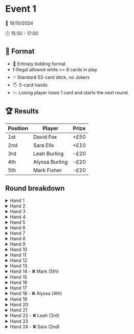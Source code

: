 # Event 1

:calendar: 19/10/2024

:clock5: 15:50 - 17:00

## :page_with_curl: Format

- :speech_balloon: Entropy bidding format
- :exclamation: Illegal allowed while >= 8 cards in play
- :black_joker: Standard 52-card deck, no Jokers
- :raised_hand_with_fingers_splayed: 5-card hands
- :chart_with_downwards_trend: Losing player loses 1 card and starts the next round.

## :trophy: Results

| Position | Player         | Prize |
|----------|----------------|-------|
| 1st      | David Fox      | +£50  |
| 2nd      | Sara Ells      | +£10  |
| 3rd      | Leah Burling   | -£20  |
| 4th      | Alyssa Burling | -£20  |
| 5th      | Mark Fisher    | -£20  |

## Round breakdown

<details>
<summary>Hand 1</summary>

| Player | Hand           | Bid 1 | Bid 2     |
|--------|----------------|-------|-----------|
| Sara   | 6♥ 2♥ Q♥ J♠ J♦ | 7♥    | 10♥  ❌    |
| Mark   | 3♥ 7♥ 6♠ T♣ 4♦ | 7♠    | Challenge |
| David  | T♠ J♠ 4♠ 8♥ 5♥ | 8♠    |           |
| Leah   | 7♣ K♣ 8♠ 2♠ 3♦ | 9♠    |           |
| Alyssa | K♦ 7♠ Q♦ 8♣ 8♦ | 10♦   |           |
</details>

<details>
<summary>Hand 2</summary>

| Player | Hand           | Bid 1 | Bid 2     |
|--------|----------------|-------|-----------|
| Sara   | 7♥ 6♦ 9♣ J♣    | 1♣    | Challenge |
| Mark   | 8♠ 4♠ 5♦ 3♦ K♣ | 6♠    |           |
| David  | 6♣ 7♣ T♣ 9♦ K♠ | 8♣    |           |
| Leah   | 2♠ 7♦ J♥ 8♥ 6♥ | 8♥    |           |
| Alyssa | A♥ 4♥ Q♠ T♠ 3♣ | 8♠  ❌ |           |
</details>

<details>
<summary>Hand 3</summary>

| Player | Hand           | Bid 1 | Bid 2     |
|--------|----------------|-------|-----------|
| Alyssa | 4♦ Q♦ Q♣ J♣    | 5♥    | Challenge |
| Sara   | 4♣ J♣ T♠ 2♠    | 5♠    |           |
| Mark   | 7♦ 2♦ A♣ 9♣ 5♣ | 6♣    |           |
| David  | T♥ 8♥ 3♥ 5♦ 3♦ | 7♥    |           |
| Leah   | A♦ J♦ 2♥ K♠ K♣ | 8♥  ❌ |           |
</details>

<details>
<summary>Hand 4</summary>

| Player | Hand           | Bid 1 | Bid 2      |
|--------|----------------|-------|------------|
| Leah   | J♣ 2♣ K♠ K♦    | 6♣    | Challenge ❌ |
| Alyssa | 6♠ K♥ 4♥ 9♣    | 6♥    |            |
| Sara   | Q♦ J♦ 4♠ T♠    | 6♠    |            |
| Mark   | A♠ A♥ 6♥ 9♦ 5♣ | 7♥    |            |
| David  | J♠ 9♠ J♥ T♦ 2♦ | 7♠    |            |
</details>

<details>
<summary>Hand 5</summary>

| Player | Hand           | Bid 1        | 
|--------|----------------|--------------|
| Leah   | 8♦ J♣ 6♠       | 6♦           |
| Alyssa | A♥ T♠ 7♠ 4♣    | 6♠           |
| Sara   | 3♥ 2♠ 3♠ A♠    | 7♠           |
| Mark   | J♠ J♦ 9♦ 7♦ Q♥ | Challenge ❌  |
| David  | 5♠ 9♥ J♥ 9♣ Q♣ |              |
</details>

<details>
<summary>Hand 6</summary>

| Player | Hand           | Bid 1       | 
|--------|----------------|-------------|
| Mark   | 2♥ K♥ A♣ 9♣    | 6♥          |
| David  | 3♣ 7♣ A♦ 7♦ Q♠ | 7♣          |
| Leah   | J♣ 2♣ K♠       | 8♣          |
| Alyssa | T♣ K♦ 8♠ T♥    | Challenge ❌ |
| Sara   | 5♥ 2♠ 6♠ 4♥    |             |
</details>

<details>
<summary>Hand 7</summary>

| Player | Hand           | Bid 1       | 
|--------|----------------|-------------|
| Alyssa | 4♠ 7♥ Q♣       | 6♠          |
| Sara   | 9♥ T♦ 7♦ 9♣    | 7♦          |
| Mark   | 3♥ J♥ 5♦ 3♠    | 7♥          |
| David  | T♥ 2♥ 5♠ 4♣ 2♣ | Challenge ❌ |
| Leah   | 8♣ A♠ 6♥       |             |
</details>

<details>
<summary>Hand 8</summary>

| Player | Hand        | Bid 1       | 
|--------|-------------|-------------|
| David  | 3♦ 4♥ T♣ K♣ | 6♥          |
| Leah   | 4♦ A♠ 9♣    | 6♠          |
| Alyssa | A♥ 8♥ J♣    | 7♥          |
| Sara   | 6♦ 7♦ 8♦ 2♠ | 8♦          |
| Mark   | 5♦ 3♥ 6♥ 4♠ | Challenge ❌ |
</details>

<details>
<summary>Hand 9</summary>

| Player | Hand        | Bid 1     | 
|--------|-------------|-----------|
| Mark   | K♠ 6♠ 5♦    | 5♠        |
| David  | Q♦ 8♦ K♣ 5♥ | 6♦ ❌      |
| Leah   | 6♣ J♣ 7♥    | Challenge |
| Alyssa | K♦ 4♠ 3♣    |           |
| Sara   | 6♦ T♠ J♥ Q♥ |           |
</details>

<details>
<summary>Hand 10</summary>

| Player | Hand        | Bid 1       | 
|--------|-------------|-------------|
| David  | 5♣ K♠ 7♠    | 4♥          |
| Leah   | J♦ Q♦ 7♥    | 5♦          |
| Alyssa | T♣ T♠ 7♦    | 5♠          |
| Sara   | 8♥ 5♦ 8♣ A♣ | 6♣          |
| Mark   | Q♥ 8♠ Q♣    | Challenge ❌ |
</details>

<details>
<summary>Hand 11</summary>

| Player | Hand        | Bid 1       | 
|--------|-------------|-------------|
| Mark   | 6♠ 5♦       | 4♠          |
| David  | A♣ 2♦ T♥    | 5♣          |
| Leah   | A♠ Q♠ 3♦    | 5♠          |
| Alyssa | 6♦ 8♥ T♣    | Challenge ❌ |
| Sara   | K♦ Q♣ 2♠ 5♠ |             |
</details>

<details>
<summary>Hand 12</summary>

| Player | Hand        | Bid 1       | 
|--------|-------------|-------------|
| Alyssa | 5♦ 5♣       | 4♠          |
| Sara   | 7♠ K♠ 2♠ 4♣ | 5♠          |
| Mark   | T♥ 7♦       | Challenge ❌ |
| David  | A♣ 9♥ T♦    |             |
| Leah   | 5♠ 9♠ 8♣    |             |
</details>

<details>
<summary>Hand 13</summary>

| Player | Hand        | Bid 1       | 
|--------|-------------|-------------|
| Mark   | T♥ 7♦       | Challenge ❌ |
| David  | A♣ 9♥ T♦    |             |
| Leah   | 5♠ 9♠ 8♣    |             |
| Alyssa | 5♦ 5♣       | 4♠          |
| Sara   | 7♠ K♠ 2♠ 4♣ | 5♠          |
</details>

<details>
<summary>Hand 14 - ❌ Mark (5th)</summary>

| Player | Hand        | Bid 1 | Bid 2     |
|--------|-------------|-------|-----------|
| Mark   | 4♠          | 3♠    | 5♠ ❌      |
| David  | T♦ 8♣ 5♥    | 4♣    | Challenge |
| Leah   | K♥ T♥ 7♠    | 4♥    |           |
| Alyssa | 8♠ 9♣       | 4♠    |           |
| Sara   | A♦ 2♥ J♦ 6♦ | 5♦    |           |
</details>

<details>
<summary>Hand 15</summary>

| Player | Hand        | Bid 1     |
|--------|-------------|-----------|
| David  | 7♦ J♦ T♠    | 3♥        |
| Leah   | A♥ T♥ 4♦    | 4♥        |
| Alyssa | 5♠ 4♥       | 4♠ ❌      |
| Sara   | 3♦ 2♦ T♣ 3♣ | Challenge |
</details>

<details>
<summary>Hand 16</summary>

| Player | Hand        | Bid 1     |
|--------|-------------|-----------|
| Alyssa | 4♥          | 4♥        |
| Sara   | 9♦ 3♦ 4♣ 9♥ | 5♦ ❌      |
| David  | 2♠ Q♣ 3♣    | Challenge |
| Leah   | 2♣ Q♥ 5♦    |           |
</details>

<details>
<summary>Hand 17</summary>

| Player | Hand     | Bid 1     |
|--------|----------|-----------|
| Sara   | Q♠ 6♠ K♥ | 3♠        |
| David  | 7♠ 5♠ 7♦ | 4♠        |
| Leah   | A♥ 2♠ K♦ | 5♦ ❌      |
| Alyssa | K♠       | Challenge |
</details>

<details>
<summary>Hand 18 - ❌ Alyssa (4th)</summary>

| Player | Hand     | Bid 1       |
|--------|----------|-------------|
| Leah   | A♠ 8♠    | 4♠          |
| Alyssa | T♥       | Challenge ❌ |
| Sara   | K♥ 9♦ J♦ |             |
| David  | A♣ 5♠ 3♥ |             |
</details>

<details>
<summary>Hand 19</summary>

| Player | Hand     | Bid 1 | Bid 2     |
|--------|----------|-------|-----------|
| Sara   | 3♠ 8♦ 2♦ | 2♦    | 3♠ ❌      |
| David  | T♥ J♦ 6♣ | 2♠    | Challenge |
| Leah   | 8♣ 3♣    | 3♣    |           |
</details>

<details>
<summary>Hand 20</summary>

| Player | Hand     | Bid 1     |
|--------|----------|-----------|
| Sara   | K♥ Q♥    | 2♥        |
| David  | 5♠ 6♠ 3♦ | 3♦ ❌      |
| Leah   | Q♦ J♣    | Challenge |
</details>

<details>
<summary>Hand 21</summary>

| Player | Hand  | Bid 1 | Bid 2       |
|--------|-------|-------|-------------|
| David  | 2♦ 5♣ | 2♥    | 5♦          |
| Leah   | A♦ T♦ | 3♦    | Challenge ❌ |
| Sara   | A♣ 6♦ | 4♦    |             |
</details>

<details>
<summary>Hand 22 - ❌ Leah (3rd)</summary>

| Player | Hand  | Bid 1 | Bid 2       |
|--------|-------|-------|-------------|
| Leah   | 8♥    | 2♦    | Challenge ❌ |
| Sara   | A♠ J♦ | 2♠    |             |
| David  | A♣ 5♦ | 3♦    |             |
</details>

<details>
<summary>Hand 23</summary>

| Player | Hand  | Bid 1     |
|--------|-------|-----------|
| Sara   | K♥ 8♥ | 1♣ ❌      |
| David  | T♦ Q♥ | Challenge |
</details>

<details>
<summary>Hand 24 - ❌ Sara (2nd)</summary>

| Player | Hand  | Bid 1 | Bid 2       |
|--------|-------|-------|-------------|
| Sara   | Q♠    | 1♠    | Challenge ❌ |
| David  | J♣ 5♣ | 2♣    |             |
</details>